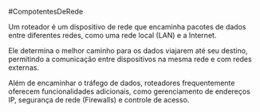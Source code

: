 #CompotentesDeRede

Um roteador é um dispositivo de rede que encaminha pacotes de dados entre diferentes redes, como uma rede local (LAN) e a Internet. 

Ele determina o melhor caminho para os dados viajarem até seu destino, permitindo a comunicação entre dispositivos na mesma rede e com redes externas. 

Além de encaminhar o tráfego de dados, roteadores frequentemente oferecem funcionalidades adicionais, como gerenciamento de endereços IP, segurança de rede (Firewalls) e controle de acesso.